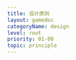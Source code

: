 ```yaml
---
title: 设计原则
layout: gamedoc
categoryName: design
level: root
priority: 01-00
topic: principle
---
```

